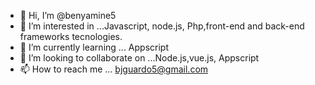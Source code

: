 - 👋 Hi, I’m @benyamine5
- 👀 I’m interested in ...Javascript, node.js, Php,front-end and back-end frameworks tecnologies.
- 🌱 I’m currently learning ... Appscript
- 💞️ I’m looking to collaborate on ...Node.js,vue.js, Appscript
- 📫 How to reach me ... bjguardo5@gmail.com

<!---
✨benyamine5/benyamine5✨

--->
